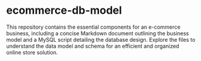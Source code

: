 # ecommerce-db-model
This repository contains the essential components for an e-commerce business, including a concise Markdown document outlining the business model and a MySQL script detailing the database design. Explore the files to understand the data model and schema for an efficient and organized online store solution.
